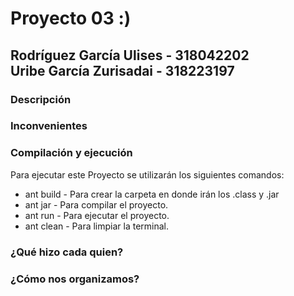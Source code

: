 # Proyecto 03 :)

## Rodríguez García Ulises - 318042202 &emsp;&emsp;&emsp;&emsp;&emsp; Uribe García Zurisadai - 318223197

### Descripción


### Inconvenientes



### Compilación y ejecución
Para ejecutar este Proyecto se utilizarán los siguientes comandos:

* ant build - Para crear la carpeta en donde irán los .class y .jar
* ant jar - Para compilar el proyecto.
* ant run - Para ejecutar el proyecto.
* ant clean - Para limpiar la terminal.

### ¿Qué hizo cada quien?


### ¿Cómo nos organizamos?

